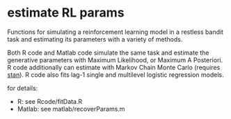 estimate RL params
============

Functions for simulating a reinforcement learning model in a restless bandit task and estimating its parameters with a variety of methods. 

Both R code and Matlab code simulate the same task and estimate the
generative parameters with Maximum Likelihood, or Maximum A Posteriori. R code
additionally can estimate with Markov Chain Monte Carlo (requires
[stan](http://mc-stan.org/)).  R code also fits lag-1 single and
multilevel logistic regression models.

for details:
* R: see Rcode/fitData.R
* Matlab: see matlab/recoverParams.m
